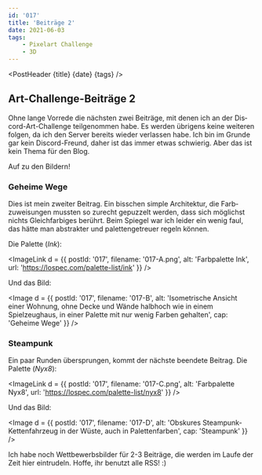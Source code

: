 ```yaml
---
id: '017'
title: 'Beiträge 2'
date: 2021-06-03
tags:
    - Pixelart Challenge
    - 3D
---
```




<script>
    import Image from '$lib/Image.svelte'
    import ImageLink from '$lib/ImageLink.svelte'
	import PostHeader from '$lib/PostHeader.svelte'
</script>



<PostHeader {title} {date} {tags} />

## Art-Challenge-Beiträge 2

Ohne lange Vor&shy;rede die nächsten zwei Bei&shy;träge, mit denen ich an der Dis&shy;cord-Art-Chal&shy;lenge teil&shy;genommen habe. Es werden übri&shy;gens keine wei&shy;teren folgen, da ich den Server bereits wie&shy;der ver&shy;las&shy;sen habe. Ich bin im Grunde gar kein Discord-Freund, daher ist das immer etwas schwierig. Aber das ist kein Thema für den Blog.

Auf zu den Bildern!

### Geheime Wege

Dies ist mein zweiter Beitrag. Ein biss&shy;chen simple Archi&shy;tektur, die Farb&shy;zuwei&shy;sungen muss&shy;ten so zurecht gepuz&shy;zelt werden, dass sich mög&shy;lichst nichts Gleich&shy;farbiges berührt. Beim Spie&shy;gel war ich lei&shy;der ein wenig faul, das hätte man ab&shy;strak&shy;ter und paletten&shy;getreuer regeln können.

Die Palette (*Ink*):

<ImageLink d = {{ postId: '017', filename: '017-A.png',
	alt: 'Farbpalette Ink',
    url: 'https://lospec.com/palette-list/ink'
}} />

Und das Bild:

<Image d = {{ postId: '017', filename: '017-B',
	alt: 'Isometrische Ansicht einer Wohnung, ohne Decke und Wände halbhoch wie in einem Spielzeughaus, in einer Palette mit nur wenig Farben gehalten',
	cap: 'Geheime Wege'
}} />

### Steampunk

Ein paar Runden über&shy;sprungen, kommt der nächste be&shy;en&shy;dete Beitrag. Die Palette (*Nyx8*):

<ImageLink d = {{ postId: '017', filename: '017-C.png',
	alt: 'Farbpalette Nyx8',
    url: 'https://lospec.com/palette-list/nyx8'
}} />

Und das Bild:

<Image d = {{ postId: '017', filename: '017-D',
	alt: 'Obskures Steampunk-Kettenfahrzeug in der Wüste, auch in Palettenfarben',
	cap: 'Steampunk'
}} />

Ich habe noch Wett&shy;bewerbs&shy;bilder für 2-3 Beiträge, die werden im Laufe der Zeit hier ein&shy;tru&shy;deln. Hoffe, ihr benutzt alle RSS! :)
